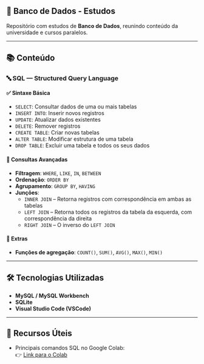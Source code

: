 ## 💾 Banco de Dados - Estudos

Repositório com estudos de **Banco de Dados**, reunindo conteúdo da universidade e cursos paralelos.

---

## 📚 Conteúdo

### 🔤 SQL — Structured Query Language

#### ✅ Sintaxe Básica
- `SELECT`: Consultar dados de uma ou mais tabelas
- `INSERT INTO`: Inserir novos registros
- `UPDATE`: Atualizar dados existentes
- `DELETE`: Remover registros
- `CREATE TABLE`: Criar novas tabelas
- `ALTER TABLE`: Modificar estrutura de uma tabela
- `DROP TABLE`: Excluir uma tabela e todos os seus dados

#### 🧠 Consultas Avançadas
- **Filtragem**: `WHERE`, `LIKE`, `IN`, `BETWEEN`
- **Ordenação**: `ORDER BY`
- **Agrupamento**: `GROUP BY`, `HAVING`
- **Junções**:
  - `INNER JOIN` – Retorna registros com correspondência em ambas as tabelas
  - `LEFT JOIN` – Retorna todos os registros da tabela da esquerda, com correspondência da direita
  - `RIGHT JOIN` – O inverso do `LEFT JOIN`


#### 🧩 Extras
- **Funções de agregação**: `COUNT()`, `SUM()`, `AVG()`, `MAX()`, `MIN()`

---

## 🛠️ Tecnologias Utilizadas

- **MySQL / MySQL Workbench**
- **SQLite** 
- **Visual Studio Code (VSCode)**

---

## 📎 Recursos Úteis

- Principais comandos SQL no Google Colab:  
  👉 [Link para o Colab](https://colab.research.google.com/drive/1DU75f2lMCRtoajHrHUFwrZJvAES-Tw6W?usp=sharing])


